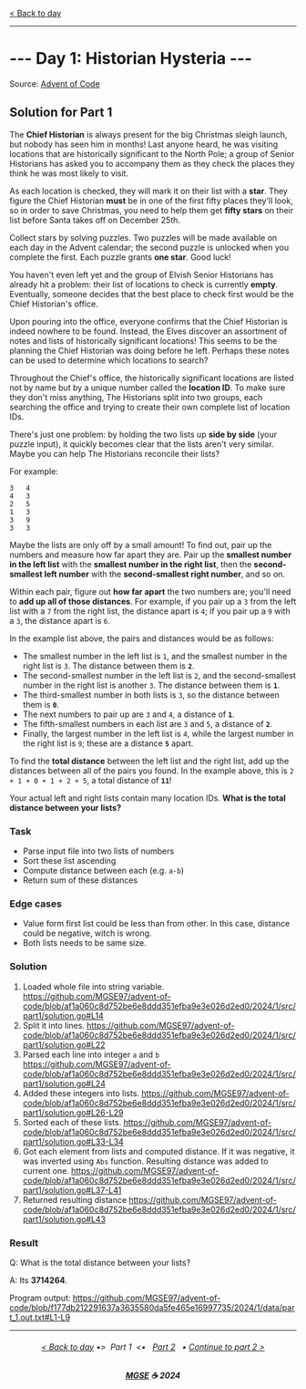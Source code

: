 [< Back to day](./README.md)

---

# --- Day 1: Historian Hysteria ---

Source: [Advent of Code](https://adventofcode.com/2024/day/1)

## Solution for Part 1

The **Chief Historian** is always present for the big Christmas sleigh launch, but nobody has seen him in months! Last anyone heard, he was visiting locations that are historically significant to the North Pole; a group of Senior Historians has asked you to accompany them as they check the places they think he was most likely to visit.

As each location is checked, they will mark it on their list with a **star**. They figure the Chief Historian **must** be in one of the first fifty places they'll look, so in order to save Christmas, you need to help them get **fifty stars** on their list before Santa takes off on December 25th.

Collect stars by solving puzzles. Two puzzles will be made available on each day in the Advent calendar; the second puzzle is unlocked when you complete the first. Each puzzle grants **one star**. Good luck!

You haven't even left yet and the group of Elvish Senior Historians has already hit a problem: their list of locations to check is currently **empty**. Eventually, someone decides that the best place to check first would be the Chief Historian's office.

Upon pouring into the office, everyone confirms that the Chief Historian is indeed nowhere to be found. Instead, the Elves discover an assortment of notes and lists of historically significant locations! This seems to be the planning the Chief Historian was doing before he left. Perhaps these notes can be used to determine which locations to search?

Throughout the Chief's office, the historically significant locations are listed not by name but by a unique number called the **location ID**. To make sure they don't miss anything, The Historians split into two groups, each searching the office and trying to create their own complete list of location IDs.

There's just one problem: by holding the two lists up **side by side** (your puzzle input), it quickly becomes clear that the lists aren't very similar. Maybe you can help The Historians reconcile their lists?

For example:

```
3   4
4   3
2   5
1   3
3   9
3   3
```

Maybe the lists are only off by a small amount! To find out, pair up the numbers and measure how far apart they are. Pair up the **smallest number in the left list** with the **smallest number in the right list**, then the **second-smallest left number** with the **second-smallest right number**, and so on.

Within each pair, figure out **how far apart** the two numbers are; you'll need to **add up all of those distances**. For example, if you pair up a `3` from the left list with a `7` from the right list, the distance apart is `4`; if you pair up a `9` with a `3`, the distance apart is `6`.

In the example list above, the pairs and distances would be as follows:

- The smallest number in the left list is `1`, and the smallest number in the right list is `3`. The distance between them is **`2`**.
- The second-smallest number in the left list is `2`, and the second-smallest number in the right list is another `3`. The distance between them is **`1`**.
- The third-smallest number in both lists is `3`, so the distance between them is **`0`**.
- The next numbers to pair up are `3` and `4`, a distance of **`1`**.
- The fifth-smallest numbers in each list are `3` and `5`, a distance of **`2`**.
- Finally, the largest number in the left list is `4`, while the largest number in the right list is `9`; these are a distance **`5`** apart.

To find the **total distance** between the left list and the right list, add up the distances between all of the pairs you found. In the example above, this is `2 + 1 + 0 + 1 + 2 + 5`, a total distance of **`11`**!

Your actual left and right lists contain many location IDs. **What is the total distance between your lists?**

### Task

- Parse input file into two lists of numbers
- Sort these list ascending
- Compute distance between each (e.g. `a-b`)
- Return sum of these distances

### Edge cases

- Value form first list could be less than from other. In this case, distance could be negative, witch is wrong.
- Both lists needs to be same size.

### Solution

1. Loaded whole file into string variable.
   <https://github.com/MGSE97/advent-of-code/blob/af1a060c8d752be6e8ddd351efba9e3e026d2ed0/2024/1/src/part1/solution.go#L14>
2. Split it into lines.
   <https://github.com/MGSE97/advent-of-code/blob/af1a060c8d752be6e8ddd351efba9e3e026d2ed0/2024/1/src/part1/solution.go#L22>
3. Parsed each line into integer `a` and `b`
   <https://github.com/MGSE97/advent-of-code/blob/af1a060c8d752be6e8ddd351efba9e3e026d2ed0/2024/1/src/part1/solution.go#L24>
4. Added these integers into lists.
   <https://github.com/MGSE97/advent-of-code/blob/af1a060c8d752be6e8ddd351efba9e3e026d2ed0/2024/1/src/part1/solution.go#L26-L29>
5. Sorted each of these lists.
   <https://github.com/MGSE97/advent-of-code/blob/af1a060c8d752be6e8ddd351efba9e3e026d2ed0/2024/1/src/part1/solution.go#L33-L34>
6. Got each element from lists and computed distance.
   If it was negative, it was inverted using `Abs` function.
   Resulting distance was added to current one.
   <https://github.com/MGSE97/advent-of-code/blob/af1a060c8d752be6e8ddd351efba9e3e026d2ed0/2024/1/src/part1/solution.go#L37-L41>
7. Returned resulting distance
   <https://github.com/MGSE97/advent-of-code/blob/af1a060c8d752be6e8ddd351efba9e3e026d2ed0/2024/1/src/part1/solution.go#L43>

### Result

Q: What is the total distance between your lists?

A: Its **3714264**.

Program output:
<https://github.com/MGSE97/advent-of-code/blob/f177db212291637a3635580da5fe465e16997735/2024/1/data/part_1.out.txt#L1-L9>

---

<h6 align="center">

[< Back to day](./README.md)
•>&nbsp; Part 1 &nbsp;<•
&nbsp; [Part 2](./Solution.2.md) &nbsp; •
[Continue to part 2 >](./Solution.2.md)

</h6>

<h6 align="center">

<b><a href="https://github.com/MGSE97" target="_blank">MGSE</a> ☕ 2024</b>

</h6>
